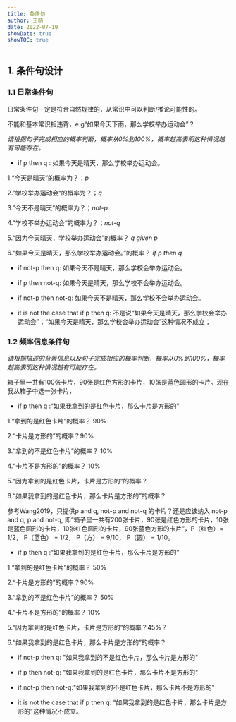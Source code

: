 ```yaml
---
title: 条件句
author: 王萌
date: 2022-07-19
showDate: true 
showTOC: true
---
```


## 1. 条件句设计

### 1.1 日常条件句

日常条件句一定是符合自然规律的，从常识中可以判断/推论可能性的。

不能和基本常识相违背，e.g“如果今天下雨，那么学校举办运动会” ?

*请根据句子完成相应的概率判断，概率从0%到100%，概率越高表明这种情况越有可能存在。*

- if p then q : 如果今天是晴天，那么学校举办运动会。

1.“今天是晴天”的概率为？；*p*

2.”学校举办运动会“的概率为？；*q*

3.”今天不是晴天“的概率为？；*not-p*

4.”学校不举办运动会“的概率为？；*not-q*

5.“因为今天晴天，学校举办运动会”的概率？ *q given p*

6.“如果今天是晴天，那么学校举办运动会。”的概率？ *if p then q*

- if not-p then q: 如果今天不是晴天，那么学校会举办运动会。

- if p then not-q: 如果今天是晴天，那么学校不会举办运动会。

- if not-p then not-q: 如果今天不是晴天，那么学校不会举办运动会。

- it is not the case that if p then q: 不是说“如果今天是晴天，那么学校会举办运动会”；“如果今天是晴天，那么学校会举办运动会”这种情况不成立；

### 1.2 频率信息条件句

*请根据描述的背景信息以及句子完成相应的概率判断，概率从0%到100%，概率越高表明这种情况越有可能存在。*

箱子里一共有100张卡片，90张是红色方形的卡片，10张是蓝色圆形的卡片。现在我从箱子中选一张卡片，

- if p then q :“如果我拿到的是红色卡片，那么卡片是方形的”

1.“拿到的是红色卡片”的概率？ 90%

2.“卡片是方形的”的概率？90%

3.“拿到的不是红色卡片”的概率？ 10%

4.“卡片不是方形的”的概率？ 10%

5.“因为拿到的是红色卡片，卡片是方形的”的概率？

6.“如果我拿到的是红色卡片，那么卡片是方形的”的概率？

参考Wang2019，只提供p and q, not-p and not-q 的卡片？还是应该纳入 not-p and q, p and not-q, 即“箱子里一共有200张卡片，90张是红色方形的卡片，10张是蓝色圆形的卡片，10张红色圆形的卡片，90张蓝色方形的卡片”，P（红色）= 1/2， P（蓝色） = 1/2， P（方） = 9/10， P（圆） = 1/10。

- if p then q :“如果我拿到的是红色卡片，那么卡片是方形的”

1.“拿到的是红色卡片”的概率？ 50%

2.“卡片是方形的”的概率？90%

3.“拿到的不是红色卡片”的概率？ 50%

4.“卡片不是方形的”的概率？ 10%

5.“因为拿到的是红色卡片，卡片是方形的”的概率？45%？

6.“如果我拿到的是红色卡片，那么卡片是方形的”的概率？


- if not-p then q: "如果我拿到的不是红色卡片，那么卡片是方形的"

- if p then not-q: "如果我拿到的是红色卡片，那么卡片不是方形的"

- if not-p then not-q:"如果我拿到的不是红色卡片，那么卡片不是方形的"

- it is not the case that if p then q: “如果我拿到的是红色卡片，那么卡片是方形的”这种情况不成立。
